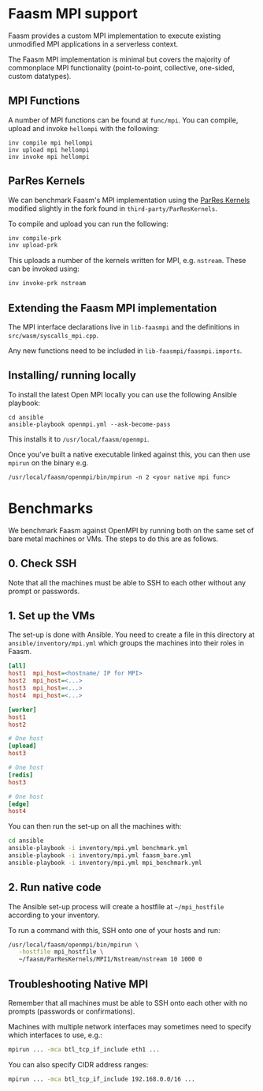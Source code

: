 # Faasm MPI support

Faasm provides a custom MPI implementation to execute existing unmodified MPI 
applications in a serverless context. 

The Faasm MPI implementation is minimal but covers the majority of commonplace MPI
functionality (point-to-point, collective, one-sided, custom datatypes).   

## MPI Functions

A number of MPI functions can be found at `func/mpi`. You can compile, upload and invoke 
`hellompi` with the following:

```
inv compile mpi hellompi
inv upload mpi hellompi
inv invoke mpi hellompi
```

## ParRes Kernels

We can benchmark Faasm's MPI implementation using the [ParRes Kernels](https://github.com/ParRes/Kernels)
modified slightly in the fork found in `third-party/ParResKernels`.

To compile and upload you can run the following:

```bash
inv compile-prk
inv upload-prk
```

This uploads a number of the kernels written for MPI, e.g. `nstream`. These can be invoked using:

```bash
inv invoke-prk nstream
```

## Extending the Faasm MPI implementation

The MPI interface declarations live in `lib-faasmpi` and the definitions in `src/wasm/syscalls_mpi.cpp`.

Any new functions need to be included in `lib-faasmpi/faasmpi.imports`. 

## Installing/ running locally

To install the latest Open MPI locally you can use the following Ansible playbook:
 
```
cd ansible
ansible-playbook openmpi.yml --ask-become-pass
```

This installs it to `/usr/local/faasm/openmpi`.

Once you've built a native executable linked against this, you can then use `mpirun` on the binary e.g.

```
/usr/local/faasm/openmpi/bin/mpirun -n 2 <your native mpi func> 
```

# Benchmarks

We benchmark Faasm against OpenMPI by running both on the same set of bare metal
machines or VMs. The steps to do this are as follows.

## 0. Check SSH

Note that all the machines must be able to SSH to each other without any 
prompt or passwords. 

## 1. Set up the VMs

The set-up is done with Ansible. You need to create a file in this directory at 
`ansible/inventory/mpi.yml` which groups the machines into their roles in Faasm.

```ini
[all]
host1  mpi_host=<hostname/ IP for MPI>
host2  mpi_host=<...>
host3  mpi_host=<...>
host4  mpi_host=<...>

[worker]
host1
host2

# One host
[upload]
host3

# One host
[redis]
host3

# One host
[edge]
host4
```

You can then run the set-up on all the machines with:

```bash
cd ansible
ansible-playbook -i inventory/mpi.yml benchmark.yml
ansible-playbook -i inventory/mpi.yml faasm_bare.yml
ansible-playbook -i inventory/mpi.yml mpi_benchmark.yml
```

## 2. Run native code

The Ansible set-up process will create a hostfile at `~/mpi_hostfile` according to your inventory.

To run a command with this, SSH onto one of your hosts and run:

```bash
/usr/local/faasm/openmpi/bin/mpirun \
   -hostfile mpi_hostfile \
   ~/faasm/ParResKernels/MPI1/Nstream/nstream 10 1000 0
```

## Troubleshooting Native MPI

Remember that all machines must be able to SSH onto each other with no prompts (passwords or confirmations).

Machines with multiple network interfaces may sometimes need to specify which interfaces to use, e.g.:

```bash
mpirun ... -mca btl_tcp_if_include eth1 ...
```

You can also specify CIDR address ranges:

```bash
mpirun ... -mca btl_tcp_if_include 192.168.0.0/16 ...
```

